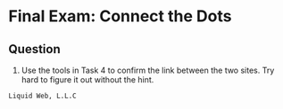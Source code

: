 # Final Exam: Connect the Dots

## Question
1. Use the tools in Task 4 to confirm the link between the two sites. Try hard to figure it out without the hint.
```
Liquid Web, L.L.C
```
